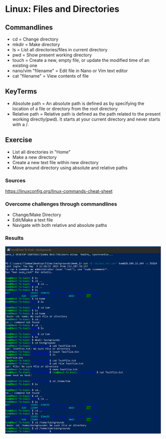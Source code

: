 # Linux: Files and Directories

## Commandlines
- cd = Change directory
- mkdir = Make directory
- ls = List all directories/files in current directory
- pwd = Show present working directory
- touch = Create a new, empty file, or update the modified time of an existing one
- nano/vim "filename" = Edit file in Nano or Vim text editor
- cat "filename" = View contents of file

## KeyTerms
- Absolute path = An absolute path is defined as by specifying the location of a file or directory from the root directory
- Relative path = Relative path is defined as the path related to the present working directly(pwd). It starts at your current directory and never starts with a /.

## Exercise
- List all directories in "Home"
- Make a new directory
- Create a new text file within new directory
- Move around directory using absolute and relative paths

### Sources
https://linuxconfig.org/linux-commands-cheat-sheet

### Overcome challenges through commandlines
- Change/Make Directory
- Edit/Make a text file
- Navigate with both relative and absolute paths

### Results
![](https://github.com/TechGrounds-Cloud8/cloud8-Tjomba1996/blob/main/00_includes/SS_Files_and_Directories.png "Screenshot of Linux environment using commandlines to change/make Directories, textfiles and navigating through directories.")
